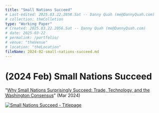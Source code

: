 ```yaml
---
title: "Small Nations Succeed"
# Last-edited: 2025.03.22.2058.Sat -- Danny Quah (me@DannyQuah.com)
# collection: theColletion
type: "Working Paper"
# Created: 2025.03.22.2056.Sat -- Danny Quah (me@DannyQuah.com)
# date: 2025-03-22
# permalink: /portfolio/
# venue: "theVenue"
# location: "theLocation"
fileName: 2024-02-small-nations-succeed.md
---
```

# (2024 Feb) Small Nations Succeed  
"<a href="https://dannyquah.github.io/Storage/2024.02-Danny.Quah-Small-Nations-Success.pdf">Why Small Nations Surprisingly Succeed:  Trade, Technology, and the Washington Consensus</a>" (Mar 2024)  

[<img src="https://DannyQuah.github.io/Storage/2024.02-Danny.Quah-Small-Nations-Success-titlepage.png" alt = "Small Nations Succeed - Titlepage"/>](https://dannyquah.github.io/Storage/2024.02-Danny.Quah-Small-Nations-Success.pdf)

<!---
   Invisible section // 2024-02-small-nations-succeed.md
-->


